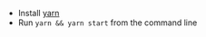 - Install [yarn](https://yarnpkg.com/en/docs/install)
- Run `yarn && yarn start` from the command line